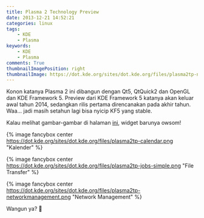 ```yaml
---
title: Plasma 2 Technology Preview
date: 2013-12-21 14:52:21
categories: linux
tags:
    - KDE
    - Plasma
keywords:
    - KDE
    - Plasma
comments: True
thumbnailImagePosition: right
thumbnailImage: https://dot.kde.org/sites/dot.kde.org/files/plasma2tp-networkmanagement.png
---
```


Konon katanya Plasma 2 ini dibangun dengan Qt5, QtQuick2 dan OpenGL dan KDE Framework 5. Preview dari KDE Framework 5 katanya akan keluar awal tahun 2014, sedangkan rilis pertama direncanakan pada akhir tahun. Waa… jadi masih setahun lagi bisa nyicip KF5 yang stable.
<!-- more -->

Kalau melihat gambar-gambar di halaman [ini](https://dot.kde.org/2013/12/20/plasma-2-technology-preview), widget barunya owsom!

{% image fancybox center https://dot.kde.org/sites/dot.kde.org/files/plasma2tp-calendar.png "Kalender" %}

{% image fancybox center https://dot.kde.org/sites/dot.kde.org/files/plasma2tp-jobs-simple.png "File Transfer" %}

{% image fancybox center https://dot.kde.org/sites/dot.kde.org/files/plasma2tp-networkmanagement.png "Network Management" %}

Wangun ya? 🤩
